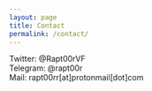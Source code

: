 ```yaml
---
layout: page
title: Contact
permalink: /contact/
---
```


Twitter: @Rapt00rVF
<br>
Telegram: @rapt00r
<br>
Mail: rapt00rr[at]protonmail[dot]com